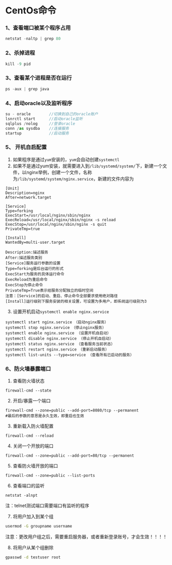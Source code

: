 # CentOs命令

### 1、查看端口被某个程序占用

```js
netstat -naltp | grep 80
```

### 2、杀掉进程

```js
kill -9 pid
```

### 3、查看某个进程是否在运行

```js
ps -aux | grep java
```

### 4、启动oracle以及监听程序

```js
su - oracle        //切换到自己的oracle账户
lsnrctl start      //启动oracle监听
sqlplus /nolog     //登录oracle
conn /as sysdba    //连接服务
startup            //启动服务
```

### 5、 开机自启配置

1. 如果程序是通过`yum`安装的，`yum`会自动创建`systemctl`
2. 如果不是通过yum安装，就需要进入到`/lib/systemd/system/`下，新建一个文件，以nginx举例，创建一个文件，名称为`/lib/systemd/system/nginx.service`，新建的文件内容为

```shell
[Unit]
Description=nginx
After=network.target
 
[Service]
Type=forking
ExecStart=/usr/local/nginx/sbin/nginx
ExecReload=/usr/local/nginx/sbin/nginx -s reload
ExecStop=/usr/local/nginx/sbin/nginx -s quit
PrivateTmp=true
 
[Install]
WantedBy=multi-user.target
```



```shell
Description:描述服务
After:描述服务类别
[Service]服务运行参数的设置
Type=forking是后台运行的形式
ExecStart为服务的具体运行命令
ExecReload为重启命令
ExecStop为停止命令
PrivateTmp=True表示给服务分配独立的临时空间
注意：[Service]的启动、重启、停止命令全部要求使用绝对路径
[Install]运行级别下服务安装的相关设置，可设置为多用户，即系统运行级别为3
```

3. 设置开机启动`systemctl enable nginx.service `

```shell
systemctl start nginx.service　（启动nginx服务）
systemctl stop nginx.service　（停止nginx服务）
systemctl enable nginx.service （设置开机自启动）
systemctl disable nginx.service （停止开机自启动）
systemctl status nginx.service （查看服务当前状态）
systemctl restart nginx.service　（重新启动服务）
systemctl list-units --type=service （查看所有已启动的服务）
```

### 6、防火墙暴露端口

1. 查看防火墙状态

```shell
firewall-cmd --state
```

2. 开启/暴露一个端口

```shell
firewall-cmd --zone=public --add-port=8080/tcp --permanent
#最后的参数的意思是永久生效，即重启也生效
```

3. 重新载入防火墙配置

```shell
firewall-cmd --reload
```

4. 关闭一个开放的端口

```shell
firewall-cmd --zone=public --add-port=80/tcp --permanent
```

5. 查看防火墙开放的端口

```shell
firewall-cmd --zone=public --list-ports
```

6. 查看端口的监听

```shell
netstat -alnpt
```

注：telnet测试端口需要端口有监听的程序

7. 将用户加入到某个组

```sh
usermod -G groupname username
```

注意：更改用户组之后，需要重启服务器，或者重新登录账号，才会生效！！！！ 

8. 将用户从某个组删除

```sh
gpasswd -d testuser root
```









